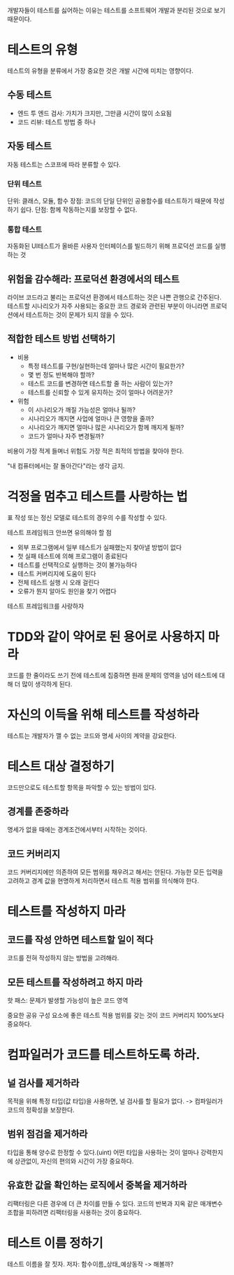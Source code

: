 
개발자들이 테스트를 싫어하는 이유는 테스트를 소프트웨어 개발과 분리된 것으로 보기 때문이다.

# 테스트의 유형
테스트의 유형을 분류에서 가장 중요한 것은 개발 시간에 미치는 영향이다.

## 수동 테스트
- 엔드 투 엔드 검사: 가치가 크지만, 그만큼 시간이 많이 소요됨
- 코드 리뷰: 테스트 방법 중 하나

## 자동 테스트
자동 테스트는 스코프에 따라 분류할 수 있다.

### 단위 테스트
단위: 클래스, 모듈, 함수
장점: 코드의 단일 단위인 공용함수를 테스트하기 때문에 작성하기 쉽다.
단점: 함께 작동하는지를 보장할 수 없다.

### 통합 테스트
자동화된 UI테스트가 올바른 사용자 인터페이스를 빌드하기 위해 프로덕션 코드를 실행하는 것

## 위험을 감수해라: 프로덕션 환경에서의 테스트
라이브 코드라고 불리는 프로덕션 환경에서 테스트하는 것은 나쁜 관행으로 간주된다.
테스트할 시나리오가 자주 사용되는 중요한 코드 경로와 관련된 부분이 아니라면 프로덕션에서 테스트하는 것이 문제가 되지 않을 수 있다.

## 적합한 테스트 방법 선택하기
- 비용
    - 특정 테스트를 구현/실현하는데 얼마나 많은 시간이 필요한가?
    - 몇 번 정도 반복해야 할까?
    - 테스트 코드를 변경하면 테스트할 줄 하는 사람이 있는가?
    - 테스트를 신뢰할 수 있게 유지하는 것이 얼마나 어려운가?
- 위험
    - 이 시나리오가 깨질 가능성은 얼마나 될까?
    - 시나리오가 깨지면 사업에 얼마나 큰 영향을 줄까?
    - 시나리오가 깨지면 얼마나 많은 시나리오가 함께 깨지게 될까?
    - 코드가 얼마나 자주 변경될까?

비용이 가장 적게 들며너 위험도 가장 적은 최적의 방법을 찾아야 한다.

"내 컴퓨터에서는 잘 돌아간다"라는 생각 금지.

# 걱정을 멈추고 테스트를 사랑하는 법

표 작성 또는 정신 모델로 테스트의 경우의 수를 작성할 수 있다.

테스트 프레임워크 안쓰면 유의해야 할 점
- 외부 프로그램에서 일부 테스트가 실패했는지 찾아낼 방법이 없다
- 첫 실패 테스트에 의해 프로그램이 종료된다
- 테스트를 선택적으로 실행하는 것이 불가능하다
- 테스트 커버리지에 도움이 된다
- 전체 테스트 실행 시 오래 걸린다
- 오류가 뭔지 알아도 원인을 찾기 어렵다

테스트 프레임워크를 사랑하자

# TDD와 같이 약어로 된 용어로 사용하지 마라
코드를 한 줄이라도 쓰기 전에 테스트에 집중하면 원래 문제의 영역을 넘어 테스트에 대해 더 많이 생각하게 된다.

# 자신의 이득을 위해 테스트를 작성하라
테스트는 개발자가 깰 수 없는 코드와 명세 사이의 계약을 강요한다.

# 테스트 대상 결정하기
코드만으로도 테스트할 항목을 파악할 수 있는 방법이 있다.

## 경계를 존중하라
명세가 없을 때에는 경계조건에서부터 시작하는 것이다.

## 코드 커버리지
코드 커버리지에만 의존하여 모든 범위를 채우려고 해서는 안된다. 가능한 모든 입력을 고려하고 경계 값을 현명하게 처리하면서 테스트 적용 범위를 의식해야 한다.

# 테스트를 작성하지 마라
## 코드를 작성 안하면 테스트할 일이 적다
코드를 전혀 작성하지 않는 방법을 고려해라.

## 모든 테스트를 작성하려고 하지 마라
핫 패스: 문제가 발생할 가능성이 높은 코드 영역

중요한 공유 구성 요소에 좋은 테스트 적용 범위를 갖는 것이 코드 커버리지 100%보다 중요하다.

# 컴파일러가 코드를 테스트하도록 하라.

## 널 검사를 제거하라
목적을 위해 특정 타입(값 타입)을 사용하면, 널 검사를 할 필요가 없다. -> 컴파일러가 코드의 정확성을 보장한다.

## 범위 점검을 제거하라
타입을 통해 양수로 한정할 수 있다.(uint)
어떤 타입을 사용하는 것이 얼마나 강력한지에 상관없이, 자신의 편의와 시간이 가장 중요하다.

## 유효한 값을 확인하는 로직에서 중복을 제거하라
리팩터링은 다른 경우에 더 큰 차이를 만들 수 있다. 코드의 반복과 지옥 같은 매개변수 조합을 피하려면 리팩터링을 사용하는 것이 중요하다.

# 테스트 이름 정하기
테스트 이름을 잘 짓자.
저자: 함수이름_상태_예상동작 -> 해볼까?